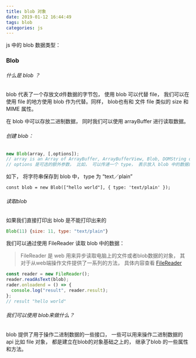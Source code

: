```yaml
---
title: blob 对象
date: 2019-01-12 16:44:49
tags: blob
categories: js
---
```


js 中的 blob 数据类型：

### Blob

###### 什么是 blob ？

blob 代表了一个存放文d件数据的字节包， 使用 blob 可以代替 file， 我们可以在使用 file 的地方使用 blob 作为代替。同样， blob也有和 文件 file 类似的 size 和 MIME 属性。

在 blob 中可以存放二进制数据， 同时我们可以使用 arrayBuffer 进行读取数据。



###### 创建 blob：

```javascript
new Blob(array, [,options]);
// array is an Array of ArrayBuffer, ArrayBufferView, Blob, DOMString objects, or a mix // of any of such objects, that will be put inside the Blob. DOMStrings are encoded as // UTF-8.
// options 是可选的额外参数， 比如， 可以传递一个 type， 表示放入 blob 中的数据的 MIME 类型
```

如下， 将字符串保存到 blob 中， type 为 “text／plain”

```
const blob = new Blob(["hello world"], { type: 'text/plain' });
```



###### 读取blob

如果我们直接打印出 blob 是不能打印出来的

```javascript
Blob(11) {size: 11, type: "text/plain"}
```

我们可以通过使用 FileReader 读取 blob 中的数据：

> FileReader 是 web 用来异步读取电脑上的文件或者blob数据的对象， 其对于从web端操作文件提供了一系列的方法， 具体内容查看 [FileReader](https://developer.mozilla.org/en-US/docs/Web/API/FileReader)

```javascript
const reader = new FileReader();
reader.readAsText(blob);
rader.onloadend = () => {
  console.log("result", reader.result);
};
// result "hello world"
```



###### 我们可以使用 blob来做什么？

blob 提供了用于操作二进制数据的一些接口， 一些可以用来操作二进制数据的api 比如 file 对象， 都是建立在blob的对象基础之上的， 继承了blob 的一些属性和方法。